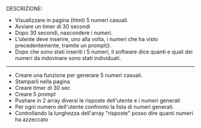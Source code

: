 DESCRIZIONE:

- Visualizzare in pagina (html) 5 numeri casuali.
- Avviare un timer di 30 secondi
- Dopo 30 secondi, nascondere i numeri.
- L’utente deve inserire, uno alla volta, i numeri che ha visto precedentemente, tramite un prompt().
- Dopo che sono stati inseriti i 5 numeri, il software dice quanti e quali dei numeri da indovinare sono stati individuati.

-------------------------------------------------------------------------------------------------

- Creare una funzione per generare 5 numeri casuali.
- Stamparli nella pagina
- Creare timer di 30 sec
- Creare 5 prompt
- Pushare in 2 array diversi le risposte dell'utente e i numeri generati
- Per ogni numero dell'utente confronto la lista di numeri generati.
- Controllando la lunghezza dell'array "risposte" posso dire quanti numeri ha azzeccato